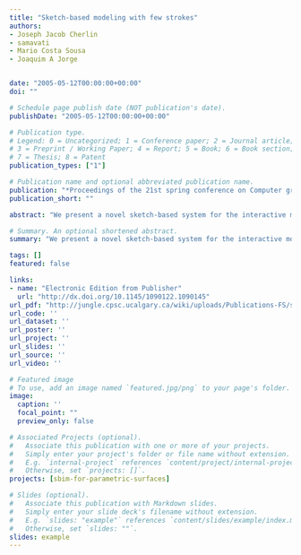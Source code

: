 ```yaml
---
title: "Sketch-based modeling with few strokes"
authors:
- Joseph Jacob Cherlin
- samavati
- Mario Costa Sousa
- Joaquim A Jorge


date: "2005-05-12T00:00:00+00:00"
doi: ""

# Schedule page publish date (NOT publication's date).
publishDate: "2005-05-12T00:00:00+00:00"

# Publication type.
# Legend: 0 = Uncategorized; 1 = Conference paper; 2 = Journal article;
# 3 = Preprint / Working Paper; 4 = Report; 5 = Book; 6 = Book section;
# 7 = Thesis; 8 = Patent
publication_types: ["1"]

# Publication name and optional abbreviated publication name.
publication: "*Proceedings of the 21st spring conference on Computer graphics (ACM)*"
publication_short: ""

abstract: "We present a novel sketch-based system for the interactive modeling of a variety of free-form 3D objects using just a few strokes. Our technique is inspired by the traditional illustration strategy for depicting 3D forms where the basic geometric forms of the subjects are identified, sketched and progressively refined using few key strokes. We introduce two parametric surfaces, rotational and cross sectional blending, that are inspired by this illustration technique. We also describe orthogonal deformation and cross sectional oversketching as editing tools to complement our modeling techniques. Examples with models ranging from cartoon style to botanical illustration demonstrate the capabilities of our system."

# Summary. An optional shortened abstract.
summary: "We present a novel sketch-based system for the interactive modeling of a variety of free-form 3D objects using just a few strokes. Our technique is inspired by the traditional illustration strategy for depicting 3D forms where the basic geometric forms of the subjects are identified, sketched and progressively refined using few key strokes. We introduce two parametric surfaces, rotational and cross sectional blending, that are inspired by this illustration technique. We also describe orthogonal ..."

tags: []
featured: false

links:
- name: "Electronic Edition from Publisher"
  url: "http://dx.doi.org/10.1145/1090122.1090145"
url_pdf: "http://jungle.cpsc.ucalgary.ca/wiki/uploads/Publications-FS/sbm-sccg2005-cherlin.pdf"
url_code: ''
url_dataset: ''
url_poster: ''
url_project: ''
url_slides: ''
url_source: ''
url_video: ''

# Featured image
# To use, add an image named `featured.jpg/png` to your page's folder. 
image:
  caption: ''
  focal_point: ""
  preview_only: false

# Associated Projects (optional).
#   Associate this publication with one or more of your projects.
#   Simply enter your project's folder or file name without extension.
#   E.g. `internal-project` references `content/project/internal-project/index.md`.
#   Otherwise, set `projects: []`.
projects: [sbim-for-parametric-surfaces]

# Slides (optional).
#   Associate this publication with Markdown slides.
#   Simply enter your slide deck's filename without extension.
#   E.g. `slides: "example"` references `content/slides/example/index.md`.
#   Otherwise, set `slides: ""`.
slides: example
---
```

